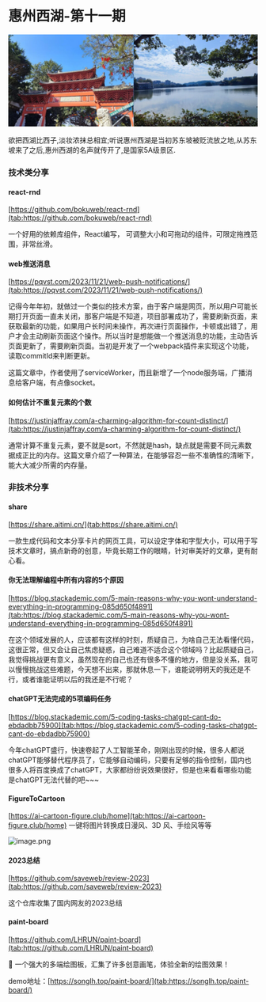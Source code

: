 
# 惠州西湖-第十一期


![image.png](../public/images/65b5ec425a11e.jpg)

欲把西湖比西子,淡妆浓抹总相宜;听说惠州西湖是当初苏东坡被贬流放之地,从苏东坡来了之后,惠州西湖的名声就传开了,是国家5A级景区.


### 技术类分享


#### react-rnd

[https://github.com/bokuweb/react-rnd](tab:https://github.com/bokuweb/react-rnd)

一个好用的依赖库组件，React编写， 可调整大小和可拖动的组件，可限定拖拽范围，非常丝滑。


#### web推送消息
[https://pqvst.com/2023/11/21/web-push-notifications/](tab:https://pqvst.com/2023/11/21/web-push-notifications/)

记得今年年初，就做过一个类似的技术方案，由于客户端是网页，所以用户可能长期打开页面一直未关闭，那客户端是不知道，项目部署成功了，需要刷新页面，来获取最新的功能，如果用户长时间未操作，再次进行页面操作，卡顿或出错了，用户才会主动刷新页面这个操作。所以当时是想能做一个推送消息的功能，主动告诉页面更新了，需要刷新页面。当初是开发了一个webpack插件来实现这个功能，读取commitId来判断更新。

这篇文章中，作者使用了serviceWorker，而且新增了一个node服务端，广播消息给客户端，有点像socket。


#### 如何估计不重复元素的个数

[https://justinjaffray.com/a-charming-algorithm-for-count-distinct/](tab:https://justinjaffray.com/a-charming-algorithm-for-count-distinct/)

通常计算不重复元素，要不就是sort，不然就是hash，缺点就是需要不同元素数据成正比的内存。这篇文章介绍了一种算法，在能够容忍一些不准确性的清晰下，能大大减少所需的内存量。





### 非技术分享
#### share

[https://share.aitimi.cn/](tab:https://share.aitimi.cn/)

一款生成代码和文本分享卡片的网页工具，可以设定字体和字型大小，可以用于写技术文章时，搞点新奇的创意，毕竟长期工作的眼睛，针对审美好的文章，更有耐心看。


#### 你无法理解编程中所有内容的5个原因

[https://blog.stackademic.com/5-main-reasons-why-you-wont-understand-everything-in-programming-085d650f4891](tab:https://blog.stackademic.com/5-main-reasons-why-you-wont-understand-everything-in-programming-085d650f4891)

在这个领域发展的人，应该都有这样的时刻，质疑自己，为啥自己无法看懂代码，这很正常，但又会让自己焦虑疑惑，自己难道不适合这个领域吗？比起质疑自己，我觉得挑战更有意义，虽然现在的自己也还有很多不懂的地方，但是没关系，我可以慢慢挑战这些难题，今天想不出来，那就休息一下，谁能说明明天的我还是不行，或者谁能证明以后的我还是不行呢？

#### chatGPT无法完成的5项编码任务


[https://blog.stackademic.com/5-coding-tasks-chatgpt-cant-do-ebdadbb75900](tab:https://blog.stackademic.com/5-coding-tasks-chatgpt-cant-do-ebdadbb75900)

今年chatGPT盛行，快速卷起了人工智能革命，刚刚出现的时候，很多人都说chatGPT能够替代程序员了，它能够自动编码，只要有足够的指令控制，国内也很多人将百度换成了chatGPT，大家都纷纷说效果很好，但是也来看看哪些功能是chatGPT无法代替的吧~~~


#### 


#### FigureToCartoon
[https://ai-cartoon-figure.club/home](tab:https://ai-cartoon-figure.club/home)
一键将图片转换成日漫风、3D 风、手绘风等等

![image.png](https://www.freeimg.cn/i/2024/01/28/65b5eb93a7458.jpg)

#### 2023总结


[https://github.com/saveweb/review-2023](tab:https://github.com/saveweb/review-2023)

这个仓库收集了国内网友的2023总结


#### paint-board

[https://github.com/LHRUN/paint-board](tab:https://github.com/LHRUN/paint-board)

🎨 一个强大的多端绘图板，汇集了许多创意画笔，体验全新的绘图效果！

demo地址：[https://songlh.top/paint-board/](tab:https://songlh.top/paint-board/)
